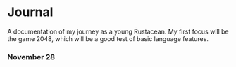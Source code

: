 # Journal
A documentation of my journey as a young Rustacean. My first focus will be the game 2048, which will be a good test of basic language features.

### November 28

